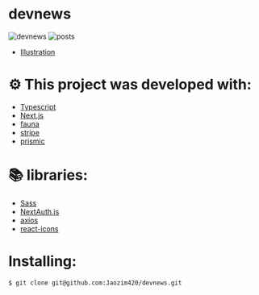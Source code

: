 # devnews
![devnews](https://user-images.githubusercontent.com/102697831/210423076-aade2326-cca1-4cf5-bd8d-e26d747ad8ff.png)
![posts](https://user-images.githubusercontent.com/102697831/210423118-4ed29e4a-416e-44f1-8346-cd3967ffe0f1.png)
- [Illustration](https://storyset.com/web)

# ⚙️ This project was developed with:
- [Typescript](https://www.typescriptlang.org/)
- [Next.js](https://nextjs.org/docs)
- [fauna](https://fauna.com/)
- [stripe](https://stripe.com/)
- [prismic](https://prismic.io/)

# 📚 libraries:
- [Sass](https://sass-lang.com/)
- [NextAuth.js](https://next-auth.js.org/)
- [axios](https://www.npmjs.com/package/axios)
- [react-icons](https://react-icons.github.io/react-icons/)

# Installing:
```bash
$ git clone git@github.com:Jaozim420/devnews.git
```

